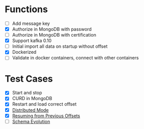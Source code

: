 # Functions
* [ ] Add message key
* [x] Authorize in MongoDB with password
* [ ] Authorize in MongoDB with certification
* [x] Support kafka 0.10
* [ ] Initial import all data on startup without offset
* [x] Dockerized
* [ ] Validate in docker containers, connect with other containers

# Test Cases
* [x] Start and stop
* [x] CURD in MongoDB
* [x] Restart and load correct offset
* [x] [Distributed Mode](http://docs.confluent.io/3.0.0/connect/userguide.html#distributed-mode)
* [x] [Resuming from Previous Offsets](http://docs.confluent.io/3.0.0/connect/devguide.html#resuming-from-previous-offsets)
* [ ] [Schema Evolution](http://docs.confluent.io/3.0.0/connect/devguide.html#schema-evolution)